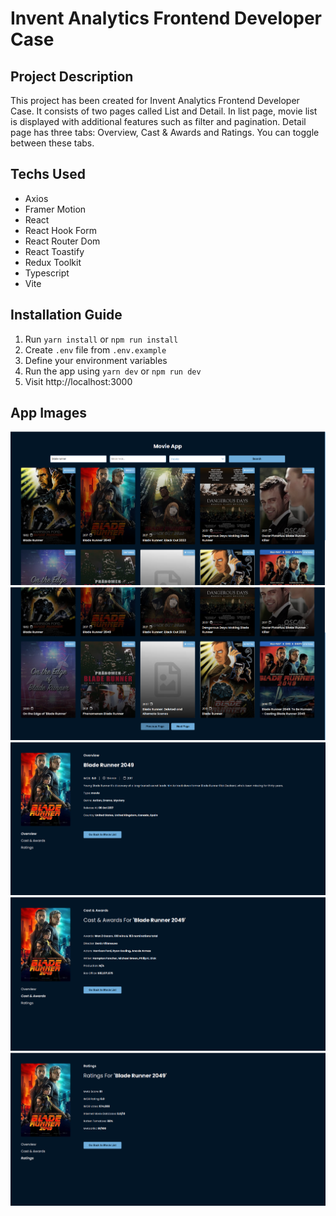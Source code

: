 # Invent Analytics Frontend Developer Case

## Project Description

This project has been created for Invent Analytics Frontend Developer Case. It consists of two pages called List and Detail. In list page, movie list is displayed with additional features such as filter and pagination. Detail page has three tabs: Overview, Cast & Awards and Ratings. You can toggle between these tabs.

## Techs Used

- Axios
- Framer Motion
- React
- React Hook Form
- React Router Dom
- React Toastify
- Redux Toolkit
- Typescript
- Vite

## Installation Guide

1. Run `yarn install` or `npm run install`
2. Create `.env` file from `.env.example`
3. Define your environment variables
4. Run the app using `yarn dev` or `npm run dev`
5. Visit http://localhost:3000

## App Images

![App Image](images/1.png)
<br />
![App Image](images/2.png)
<br />
![App Image](images/3.png)
<br />
![App Image](images/4.png)
<br />
![App Image](images/5.png)
